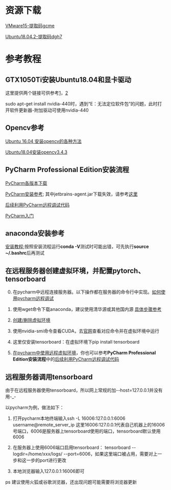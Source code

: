 # 资源下载
[VMware15-提取码gcme](https://pan.baidu.com/s/1nt87TDZg-T0L4Fd0RikjJQ)

[Ubuntu18.04.2-提取码dgh7](https://pan.baidu.com/s/1O9ol3tsvVpnrmT-lWBkzRw)

# 参考教程
## GTX1050Ti安装Ubuntu18.04和显卡驱动 ##
这里提供两个链接可供参考[1](https://blog.csdn.net/nwpushuai/article/details/79935740)，[2](https://blog.csdn.net/u014003662/article/details/88547512)

sudo apt-get install nvidia-440时，遇到“E：无法定位软件包”的问题，此时打开软件更新器-附加驱动可使用nvidia-440
## Opencv参考
[Ubuntu 16.04 安装opencv的各种方法](https://blog.csdn.net/ksws0292756/article/details/79511170)

[Ubuntu18.04安装opencv3.4.3](https://blog.csdn.net/qq_41080854/article/details/88609795?depth_1-utm_source=distribute.pc_relevant.none-task&utm_source=distribute.pc_relevant.none-task)

## PyCharm Professional Edition安装流程
[PyCharm各版本下载](https://www.jetbrains.com/pycharm/download/other.html)

[PyCharm安装参考](https://www.cnblogs.com/booturbo/archive/2019/10/25/11738174.html);
其中jetbrains-agent.jar下载失效，请参考[这里](https://www.jb51.net/softs/672190.html)

[后续利用PyCharm远程调试代码](https://www.cnblogs.com/xuegqcto/p/8621689.html)

[PyCharm入门](https://www.evget.com/article/2018/8/24/28417.html)

## anaconda安装参考
[安装教程](https://blog.csdn.net/weixin_38548467/article/details/98883792?depth_1-utm_source=distribute.pc_relevant.none-task-blog-OPENSEARCH-2&utm_source=distribute.pc_relevant.none-task-blog-OPENSEARCH-2);按照安装流程运行**conda -V**测试时可能出错，可先执行**source ~/.bashrc**后再测试

## 在远程服务器创建虚拟环境，并配置pytorch、tensorboard
0. 在pycharm中远程连接服务器。以下操作都在服务器的命令行中实现。[如何使用pycharm远程调试](https://www.cnblogs.com/xuegqcto/p/8621689.html)

1. 使用wget命令下载anaconda，建议使用清华源或其他国内源 [具体步骤参考](https://www.cnblogs.com/zwq-zju/p/9715162.html)

2. [创建/删除虚拟环境](http://www.bieryun.com/6461.html)

3. 使用nvidia-smi命令查看CUDA，去[官网](https://pytorch.org/get-started/locally/)查看对应命令并在虚拟环境中运行

4. 这里仅安装tensorboard：在虚拟环境下pip install tensorboard

5. [在pycharm中使用远程虚拟环境](https://www.jb51.net/article/175949.htm)，你也可以参考**PyCharm Professional Edition安装流程**中的[后续利用PyCharm远程调试代码](https://www.cnblogs.com/xuegqcto/p/8621689.html)

## 远程服务器调用tensorboard
由于在远程服务器使用tensorboard，所以网上常规的加--host=127.0.0.1并没有用-_-

以pycharm为例，做法如下：

1. 打开pycharm本地终端输入ssh -L 16006:127.0.0.1:6006 username@remote_server_ip 这里16006:127.0.0.1代表自己机器上的16006号端口，6006是服务器上tensorboard使用的端口，tensorboard默认使用6006

2. 在服务器上使用6006端口启用tensorboard： tensorboard --logdir=/home/xxx/logs/ --port=6006，如果这里端口被占用，需要对上一步和这一步的port进行更改

3. 本地浏览器输入127.0.0.1:16006即可

ps 建议使用火狐或谷歌浏览器，还出现问题可能需要将浏览器更新
